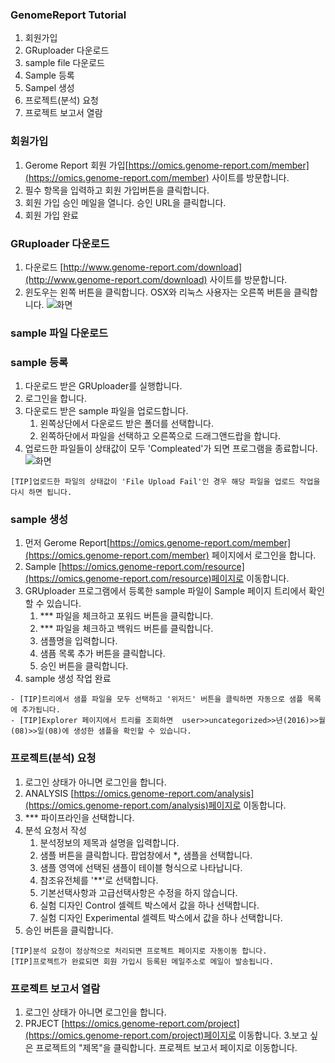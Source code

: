 ### GenomeReport Tutorial

1. 회원가입
2. GRuploader 다운로드
3. sample file 다운로드
3. Sample 등록
4. Sampel 생성
5. 프로젝트(분석) 요청
6. 프로젝트 보고서 열람 


### 회원가입
1.  Gerome Report 회원 가입[https://omics.genome-report.com/member](https://omics.genome-report.com/member) 사이트를 방문합니다.
1. 필수 항목을 입력하고 회원 가입버튼을 클릭합니다.
1. 회원 가입 승인 메일을 열니다. 승인 URL을 클릭합니다.
1. 회원 가입 완료

### GRuploader 다운로드
1. 다운로드 [http://www.genome-report.com/download](http://www.genome-report.com/download) 사이트를 방문합니다.
2. 윈도우는 왼쪽 버튼을 클릭합니다. OSX와 리눅스 사용자는 오른쪽 버튼을 클릭합니다. 
![화면](http://www.genome-report.com/assets/images/manual/screen_3.jpg)


### sample 파일 다운로드

### sample 등록
1. 다운로드 받은 GRUploader를 실행합니다.
2. 로그인을 합니다. 
3. 다운로드 받은 sample 파일을 업로드합니다.
   1. 왼쪽상단에서 다운로드 받은 폴더를 선택합니다.
   1. 왼쪽하단에서 파일을 선택하고 오른쪽으로 드래그앤드랍을 합니다.
1. 업로드한 파일들이 상태값이 모두 'Compleated'가 되면 프로그램을 종료합니다.   
![화면](http://www.genome-report.com/assets/images/manual/screen_1.jpg)

 ````
 [TIP]업로드한 파일의 상태값이 'File Upload Fail'인 경우 해당 파일을 업로드 작업을 다시 하면 됩니다. 
 ````

###  sample 생성

1. 먼저 Gerome Report[https://omics.genome-report.com/member](https://omics.genome-report.com/member) 페이지에서 로그인을 합니다.
1. Sample [https://omics.genome-report.com/resource](https://omics.genome-report.com/resource)페이지로 이동합니다.
1. GRUploader 프로그램에서 등록한 sample 파일이 Sample 페이지  트리에서 확인할 수 있습니다.
    1. *** 파일을 체크하고 포워드  버튼을 클릭합니다.
    2. *** 파일을 체크하고 백워드 버튼를 클릭합니다.
    3. 샘플명을 입력합니다.
    4. 샘픔 목록 추가 버튼을 클릭합니다.
    5. 승인 버튼을 클릭합니다.
1. sample 생성 작업 완료

 ````  
 - [TIP]트리에서 샘플 파일을 모두 선택하고 '위저드' 버튼을 클릭하면 자동으로 샘플 목록에 추가됩니다. 
 - [TIP]Explorer 페이지에서 트리를 조회하면  user>>uncategorized>>년(2016)>>월(08)>>일(08)에 생성한 샘플을 확인할 수 있습니다.
 ````

### 프로젝트(분석) 요청 
 1. 로그인 상태가 아니면 로그인을 합니다. 
 2. ANALYSIS [https://omics.genome-report.com/analysis](https://omics.genome-report.com/analysis)페이지로 이동합니다.
 3. *** 파이프라인을 선택합니다.
 4. 분석 요청서 작성
    1. 분석정보의 제목과 설명을 입력합니다.
    2. 샘플 버튼을 클릭합니다. 팝업창에서  ***,** 샘플을 선택합니다.
    3. 샘플 영역에 선택된 샘플이 테이블 형식으로 나타납니다.
    4. 참조유전체를 '**'로 선택합니다.
    5. 기본선택사항과 고급선택사항은 수정을 하지 않습니다.
    6. 실험 디자인 Control 셀렉트 박스에서 값을 하나 선택합니다.
    7. 실험 디자인 Experimental 셀렉트 박스에서 값을 하나 선택합니다.
5. 승인 버튼을 클릭합니다.


 ````  
 [TIP]분석 요청이 정상적으로 처리되면 프로젝트 페이지로 자동이동 합니다.
 [TIP]프로젝트가 완료되면 회원 가입시 등록된 메일주소로 메일이 발송됩니다.
 ````


### 프로젝트 보고서 열람 
1. 로그인 상태가 아니면 로그인을 합니다. 
2. PRJECT [https://omics.genome-report.com/project](https://omics.genome-report.com/project)페이지로 이동합니다.
3.보고 싶은 프로젝트의 "제목"을 클릭합니다. 프로젝트 보고서 페이지로 이동합니다.

